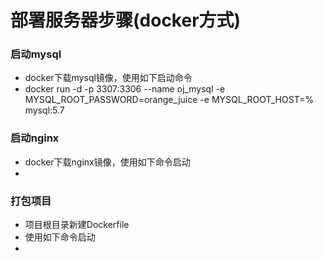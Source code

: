 # 部署服务器步骤(docker方式)

### 启动mysql
* docker下载mysql镜像，使用如下启动命令
* docker run -d -p 3307:3306 --name oj_mysql -e MYSQL_ROOT_PASSWORD=orange_juice -e MYSQL_ROOT_HOST=% mysql:5.7

### 启动nginx
* docker下载nginx镜像，使用如下命令启动
*

### 打包项目
* 项目根目录新建Dockerfile
* 使用如下命令启动
*